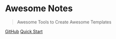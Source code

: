 # Awesome Notes

> Awesome Tools to Create Awesome Templates

[GitHub](https://github.com/awe-templates/awesome-tools)
[Quick Start](/pages/quick-start)
